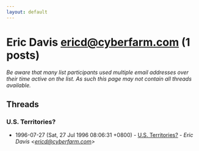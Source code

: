 ```yaml
---
layout: default
---
```


# Eric Davis <ericd@cyberfarm.com> (1 posts)

_Be aware that many list participants used multiple email addresses over their time active on the list. As such this page may not contain all threads available._

## Threads

### U.S. Territories?
+ 1996-07-27 (Sat, 27 Jul 1996 08:06:31 +0800) - [U.S. Territories?](/archive/1996/07/70605680c4ccc252f66799c0091b21074fac635b88f8c8c4f9f907dfca3feac0) - _Eric Davis \<ericd@cyberfarm.com\>_

